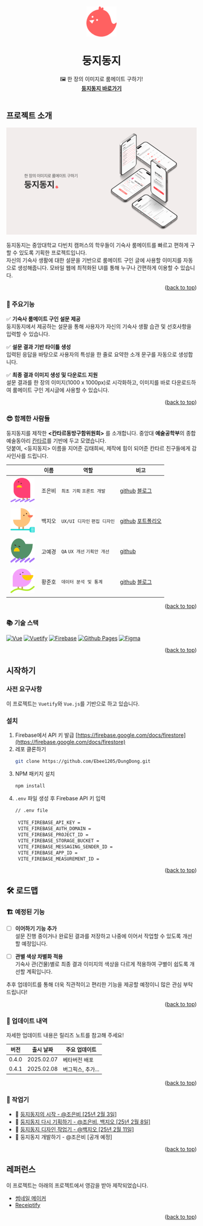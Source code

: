 <!-- Improved compatibility of back to top link: See: https://github.com/othneildrew/Best-README-Template/pull/73 -->
<a id="readme-top"></a>
<!--
*** Thanks for checking out the Best-README-Template. If you have a suggestion
*** that would make this better, please fork the repo and create a pull request
*** or simply open an issue with the tag "enhancement".
*** Don't forget to give the project a star!
*** Thanks again! Now go create something AMAZING! :D
-->



<!-- PROJECT SHIELDS -->
<!--
*** I'm using markdown "reference style" links for readability.
*** Reference links are enclosed in brackets [ ] instead of parentheses ( ).
*** See the bottom of this document for the declaration of the reference variables
*** for contributors-url, forks-url, etc. This is an optional, concise syntax you may use.
*** https://www.markdownguide.org/basic-syntax/#reference-style-links
-->

<!-- [![Contributors][contributors-shield]][contributors-url]
[![Forks][forks-shield]][forks-url]
[![Stargazers][stars-shield]][stars-url]
[![Issues][issues-shield]][issues-url]
[![project_license][license-shield]][license-url] -->



<!-- PROJECT LOGO -->
<br />
<div align="center">
  <a href="https://github.com/github_username/repo_name">
    <img src="src/assets/logo.png" alt="Logo" width="80" height="80">
  </a>

<h1 align="center">둥지동지</h1>

  <p align="center">
    🖼️ 한 장의 이미지로 룸메이트 구하기!
    <br />
    <a href="https://ebee1205.github.io/DungDong/"><strong>둥지동지 바로가기</strong></a>
    <br />
    <br />
  </p>
</div>



<!-- 프로젝트 소개 -->
## 프로젝트 소개

![둥지동지 스크린샷](src/assets/main_product_img.png)

둥지동지는 중앙대학교 다빈치 캠퍼스의 학우들이 기숙사 룸메이트를 빠르고 편하게 구할 수 있도록 기획한 프로젝트입니다.<br>
자신의 기숙사 생활에 대한 설문을 기반으로 룸메이트 구인 글에 사용할 이미지를 자동으로 생성해줍니다.
모바일 웹에 최적화된 UI를 통해 누구나 간편하게 이용할 수 있습니다.

<p align="right">(<a href="#readme-top">back to top</a>)</p>


### 🎯 주요기능
✅  **기숙사 룸메이트 구인 설문 제공**  
  둥지동지에서 제공하는 설문을 통해 사용자가 자신의 기숙사 생활 습관 및 선호사항을 입력할 수 있습니다.

✅ **설문 결과 기반 타이틀 생성**  
  입력된 응답을 바탕으로 사용자의 특성을 한 줄로 요약한 소개 문구를 자동으로 생성합니다.
  
✅ **최종 결과 이미지 생성 및 다운로드 지원**  
  설문 결과를 한 장의 이미지(1000 x 1000px)로 시각화하고, 이미지를 바로 다운로드하여 룸메이트 구인 게시글에 사용할 수 있습니다.

<p align="right">(<a href="#readme-top">back to top</a>)</p>


### 😎 함께한 사람들
둥지동지를 제작한 **<칸타르동방구함위원회>** 를 소개합니다. 중앙대 **예술공학부**의 종합예술동아리 [칸타르](https://www.instagram.com/cau_cantar/)를 기반에 두고 모였습니다. 
<br>덧붙여, <둥지동지> 이름을 지어준 김태희씨, 제작에 힘이 되어준 칸타르 친구들에게 감사인사를 드립니다.

|  | 이름 | 역할 | 비고 |
|--------|------|-------|------|
| <img src="src/assets/us/JEB.svg" width="64" height="64" style="margin: 4px;"> | 조은비 | `최초 기획` `프론트 개발` | [github](https://github.com/Ebee1205) [블로그](https://wavicle.tistory.com/) |
| <img src="src/assets/us/BJO.svg" width="64" height="64" style="margin: 4px;"> | 백지오 | `UX/UI 디자인` `편집 디자인` | [github](https://github.com/jio311) [포트폴리오](https://sites.google.com/view/jiographic) |
| <img src="src/assets/us/GYG.svg" width="64" height="64" style="margin: 4px;"> | 고예경 | `QA` `UX 개선` `기획안 개선` | [github](https://github.com/ZakZak0112) |
| <img src="src/assets/us/HJH.svg" width="64" height="64" style="margin: 4px;"> | 황준호 | `데이터 분석 및 통계` | [github](URL) [블로그](URL) |


<p align="right">(<a href="#readme-top">back to top</a>)</p>



### 📚 기술 스택

[![Vue][Vue.js]][Vue-url] [![Vuetify][Vuetify]][Vuetify-url] 
[![Firebase][Firebase]][Firebase-url]
[![Github Pages][Github Pages]][Github-Pages-url] 
[![Figma][Figma]][Figma-url] 

<p align="right">(<a href="#readme-top">back to top</a>)</p>



<!-- 시작하기 -->
## 시작하기
### 사전 요구사항

이 프로젝트는 `Vuetify`와 `Vue.js`를 기반으로 하고 있습니다. 


### 설치

1. Firebase에서 API 키 발급 [https://firebase.google.com/docs/firestore](https://firebase.google.com/docs/firestore)
2. 레포 클론하기
   ```sh
   git clone https://github.com/Ebee1205/DungDong.git
   ```
3. NPM 패키지 설치
   ```sh
   npm install
   ```
4. `.env` 파일 생성 후 Firebase API 키 입력
   ```.env
   // .env file
   
    VITE_FIREBASE_API_KEY = 
    VITE_FIREBASE_AUTH_DOMAIN = 
    VITE_FIREBASE_PROJECT_ID = 
    VITE_FIREBASE_STORAGE_BUCKET = 
    VITE_FIREBASE_MESSAGING_SENDER_ID = 
    VITE_FIREBASE_APP_ID = 
    VITE_FIREBASE_MEASUREMENT_ID = 
   ```
<!-- 5. Change git remote url to avoid accidental pushes to base project
   ```sh
   git remote set-url origin github_username/repo_name
   git remote -v # confirm the changes
   ``` -->

<p align="right">(<a href="#readme-top">back to top</a>)</p>



<!-- 로드맵 -->
## 🛠️ 로드맵
### 🏗️ 예정된 기능
- [ ] **이어하기 기능 추가**  
  설문 진행 중이거나 완료된 결과를 저장하고 나중에 이어서 작업할 수 있도록 개선할 예정입니다.

- [ ] **관별 색상 차별화 적용**  
  기숙사 관(건물)별로 최종 결과 이미지의 색상을 다르게 적용하여 구별이 쉽도록 개선할 계획입니다.

추후 업데이트를 통해 더욱 직관적이고 편리한 기능을 제공할 예정이니 많은 관심 부탁드립니다!

<p align="right">(<a href="#readme-top">back to top</a>)</p>



### 🚀 업데이트 내역
자세한 업데이트 내용은 릴리즈 노트를 참고해 주세요!

|버전	|출시 날짜	|주요 업데이트
|-----|-----|-----|
0.4.0	|2025.02.07	| 베타버전 배포
0.4.1	|2025.02.08	| 버그픽스, 추가...

<p align="right">(<a href="#readme-top">back to top</a>)</p>



### 📝 작업기
- 📌 [둥지동지의 시작 - @조은비 [25년 2월 3일]](making/Making_1.md)
- 📌 [둥지동지 다시 기획하기 - @조은비, 백지오 [25년 2월 8일]](making/Making_2.md)
- 📌 [둥지동지 디자인 작업기 - @백지오 [25년 2월 11일]](making/Making_3.md)
- 📌 둥지동지 개발하기 - @조은비 [공개 예정]
<!-- - 둥동 만들기 - 
- 둥동 만들기 -->

<p align="right">(<a href="#readme-top">back to top</a>)</p>



<!-- 레퍼런스 -->
## 레퍼런스
이 프로젝트는 아래의 프로젝트에서 영감을 받아 제작되었습니다.
* [썸네일 메이커](https://blog.wonkooklee.com/playground/thumbnail-maker/)
* [Receiptify](https://receiptify.herokuapp.com)

<p align="right">(<a href="#readme-top">back to top</a>)</p>



<!-- MARKDOWN LINKS & IMAGES -->
<!-- https://www.markdownguide.org/basic-syntax/#reference-style-links -->
[contributors-shield]: https://img.shields.io/github/contributors/github_username/repo_name.svg?style=for-the-badge
[contributors-url]: https://github.com/github_username/repo_name/graphs/contributors
[forks-shield]: https://img.shields.io/github/forks/github_username/repo_name.svg?style=for-the-badge
[forks-url]: https://github.com/github_username/repo_name/network/members
[stars-shield]: https://img.shields.io/github/stars/github_username/repo_name.svg?style=for-the-badge
[stars-url]: https://github.com/github_username/repo_name/stargazers
[issues-shield]: https://img.shields.io/github/issues/github_username/repo_name.svg?style=for-the-badge
[issues-url]: https://github.com/github_username/repo_name/issues
[license-shield]: https://img.shields.io/github/license/github_username/repo_name.svg?style=for-the-badge
[license-url]: https://github.com/github_username/repo_name/blob/master/LICENSE.txt

[product-screenshot]: images/screenshot.png

[Vue.js]: https://img.shields.io/badge/Vue.js-35495E?style=for-the-badge&logo=vuedotjs&logoColor=4FC08D
[Vue-url]: https://vuejs.org/
[Vuetify]: https://img.shields.io/badge/Vuetify-1867C0?style=for-the-badge&logo=vuetify&logoColor=AEDDFF
[Vuetify-url]: https://vuetifyjs.com/
[Figma]: https://img.shields.io/badge/figma-%23F24E1E.svg?style=for-the-badge&logo=figma&logoColor=white
[Figma-url]: https://www.figma.com/
[Firebase]: https://img.shields.io/badge/firebase-a08021?style=for-the-badge&logo=firebase&logoColor=ffcd34
[Firebase-url]: https://firebase.google.com/
[Github Pages]:https://img.shields.io/badge/github%20pages-121013?style=for-the-badge&logo=github&logoColor=white
[Github-Pages-url]: https://pages.github.com/
